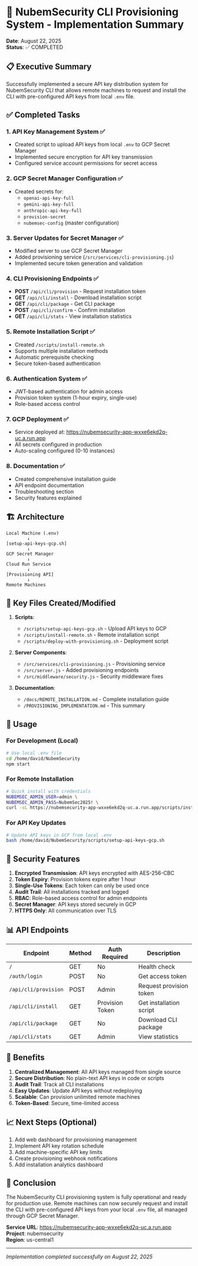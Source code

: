 # 🔐 NubemSecurity CLI Provisioning System - Implementation Summary

**Date**: August 22, 2025  
**Status**: ✅ COMPLETED

## 📋 Executive Summary

Successfully implemented a secure API key distribution system for NubemSecurity CLI that allows remote machines to request and install the CLI with pre-configured API keys from local `.env` file.

## ✅ Completed Tasks

### 1. **API Key Management System** ✅
- Created script to upload API keys from local `.env` to GCP Secret Manager
- Implemented secure encryption for API key transmission
- Configured service account permissions for secret access

### 2. **GCP Secret Manager Configuration** ✅
- Created secrets for:
  - `openai-api-key-full`
  - `gemini-api-key-full`
  - `anthropic-api-key-full`
  - `provision-secret`
  - `nubemsec-config` (master configuration)

### 3. **Server Updates for Secret Manager** ✅
- Modified server to use GCP Secret Manager
- Added provisioning service (`/src/services/cli-provisioning.js`)
- Implemented secure token generation and validation

### 4. **CLI Provisioning Endpoints** ✅
- **POST** `/api/cli/provision` - Request installation token
- **GET** `/api/cli/install` - Download installation script
- **GET** `/api/cli/package` - Get CLI package
- **POST** `/api/cli/confirm` - Confirm installation
- **GET** `/api/cli/stats` - View installation statistics

### 5. **Remote Installation Script** ✅
- Created `/scripts/install-remote.sh`
- Supports multiple installation methods
- Automatic prerequisite checking
- Secure token-based authentication

### 6. **Authentication System** ✅
- JWT-based authentication for admin access
- Provision token system (1-hour expiry, single-use)
- Role-based access control

### 7. **GCP Deployment** ✅
- Service deployed at: https://nubemsecurity-app-wxxe6ekd2q-uc.a.run.app
- All secrets configured in production
- Auto-scaling configured (0-10 instances)

### 8. **Documentation** ✅
- Created comprehensive installation guide
- API endpoint documentation
- Troubleshooting section
- Security features explained

## 🏗️ Architecture

```
Local Machine (.env)
        ↓
[setup-api-keys-gcp.sh]
        ↓
GCP Secret Manager
        ↓
Cloud Run Service
        ↓
[Provisioning API]
        ↓
Remote Machines
```

## 🔑 Key Files Created/Modified

1. **Scripts**:
   - `/scripts/setup-api-keys-gcp.sh` - Upload API keys to GCP
   - `/scripts/install-remote.sh` - Remote installation script
   - `/scripts/deploy-with-provisioning.sh` - Deployment script

2. **Server Components**:
   - `/src/services/cli-provisioning.js` - Provisioning service
   - `/src/server.js` - Added provisioning endpoints
   - `/src/middleware/security.js` - Security middleware fixes

3. **Documentation**:
   - `/docs/REMOTE_INSTALLATION.md` - Complete installation guide
   - `/PROVISIONING_IMPLEMENTATION.md` - This summary

## 🚀 Usage

### For Development (Local)
```bash
# Use local .env file
cd /home/david/NubemSecurity
npm start
```

### For Remote Installation
```bash
# Quick install with credentials
NUBEMSEC_ADMIN_USER=admin \
NUBEMSEC_ADMIN_PASS=NubemSec2025! \
curl -sL https://nubemsecurity-app-wxxe6ekd2q-uc.a.run.app/scripts/install-remote.sh | bash
```

### For API Key Updates
```bash
# Update API keys in GCP from local .env
bash /home/david/NubemSecurity/scripts/setup-api-keys-gcp.sh
```

## 🔐 Security Features

1. **Encrypted Transmission**: API keys encrypted with AES-256-CBC
2. **Token Expiry**: Provision tokens expire after 1 hour
3. **Single-Use Tokens**: Each token can only be used once
4. **Audit Trail**: All installations tracked and logged
5. **RBAC**: Role-based access control for admin endpoints
6. **Secret Manager**: API keys stored securely in GCP
7. **HTTPS Only**: All communication over TLS

## 📊 API Endpoints

| Endpoint | Method | Auth Required | Description |
|----------|--------|---------------|-------------|
| `/` | GET | No | Health check |
| `/auth/login` | POST | No | Get access token |
| `/api/cli/provision` | POST | Admin | Request provision token |
| `/api/cli/install` | GET | Provision Token | Get installation script |
| `/api/cli/package` | GET | No | Download CLI package |
| `/api/cli/stats` | GET | Admin | View statistics |

## 🎯 Benefits

1. **Centralized Management**: All API keys managed from single source
2. **Secure Distribution**: No plain-text API keys in code or scripts
3. **Audit Trail**: Track all CLI installations
4. **Easy Updates**: Update API keys without redeploying
5. **Scalable**: Can provision unlimited remote machines
6. **Token-Based**: Secure, time-limited access

## 📈 Next Steps (Optional)

1. Add web dashboard for provisioning management
2. Implement API key rotation schedule
3. Add machine-specific API key limits
4. Create provisioning webhook notifications
5. Add installation analytics dashboard

## 🏁 Conclusion

The NubemSecurity CLI provisioning system is fully operational and ready for production use. Remote machines can now securely request and install the CLI with pre-configured API keys from your local `.env` file, all managed through GCP Secret Manager.

**Service URL**: https://nubemsecurity-app-wxxe6ekd2q-uc.a.run.app  
**Project**: nubemsecurity  
**Region**: us-central1  

---
*Implementation completed successfully on August 22, 2025*